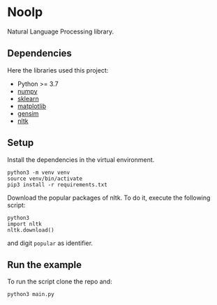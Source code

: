 # Noolp
Natural Language Processing library.

## Dependencies
Here the libraries used this project:
- Python >= 3.7
- [numpy](https://pypi.python.org/pypi/numpy) 
- [sklearn](http://scikit-learn.org/stable/install.html)
- [matplotlib](https://matplotlib.org)
- [gensim](https://github.com/RaRe-Technologies/gensim)
- [nltk](http://www.nltk.org)


## Setup
Install the dependencies in the virtual environment.
```
python3 -m venv venv
source venv/bin/activate
pip3 install -r requirements.txt
```


Download the popular packages of nltk. To do it, execute the following script:
```
python3
import nltk
nltk.download()
```
and digit `popular` as identifier.


## Run the example 
To run the script clone the repo and:
```
python3 main.py
```

##